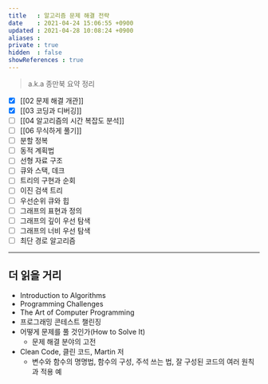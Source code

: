 ```yaml
---
title   : 알고리즘 문제 해결 전략
date    : 2021-04-24 15:06:55 +0900
updated : 2021-04-28 10:08:24 +0900
aliases : 
private : true
hidden  : false
showReferences : true
---
```


> a.k.a 종만북 요약 정리   

- [x] [[02 문제 해결 개관]]
- [x] [[03 코딩과 디버깅]]
- [ ] [[04 알고리즘의 시간 복잡도 분석]]
- [ ] [[06 무식하게 풀기]]
- [ ] 분할 정복
- [ ] 동적 계획법
- [ ] 선형 자료 구조
- [ ] 큐와 스택, 데크
- [ ] 트리의 구현과 순회
- [ ] 이진 검색 트리
- [ ] 우선순위 큐와 힙
- [ ] 그래프의 표현과 정의
- [ ] 그래프의 깊이 우선 탐색
- [ ] 그래프의 너비 우선 탐색
- [ ] 최단 경로 알고리즘   

---
## 더 읽을 거리 
- Introduction to Algorithms 
- Programming Challenges 
- The Art of Computer Programming
- 프로그래밍 콘테스트 챌린징 
- 어떻게 문제를 풀 것인가(How to Solve It) 
	- 문제 해결 분야의 고전 
- Clean Code, 클린 코드, Martin 저 
	- 변수와 함수의 명명법, 함수의 구성, 주석 쓰는 법, 잘 구성된 코드의 여러 원칙과 적용 예  


